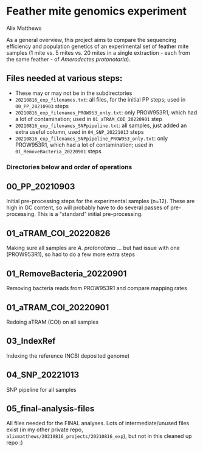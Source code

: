 # Feather mite genomics experiment
Alix Matthews


As a general overview, this project aims to compare the sequencing efficiency and population genetics of an experimental set of feather mite samples (1 mite vs. 5 mites vs. 20 mites in a single extraction - each from the same feather - of *Amerodectes protonotaria*).

## Files needed at various steps:
- These may or may not be in the subdirectories
- `20210816_exp_filenames.txt`: all files, for the initial PP steps; used in `00_PP_20210903` steps
- `20210816_exp_filenames_PROW953_only.txt`: only PROW953R1, which had a lot of contamination; used in `01_aTRAM_COI_20220901` step
- `20210816_exp_filenames_SNPpipeline.txt`: all samples, just added an extra useful column, used in `04_SNP_20221013` steps
- `20210816_exp_filenames_SNPpipeline_PROW953_only.txt`: only PROW953R1, which had a lot of contamination; used in `01_RemoveBacteria_20220901` steps




### Directories below and order of operations

## 00_PP_20210903

Initial pre-processing steps for the experimental samples (n=12). These are high in GC content, so will probably have to do several passes of pre-processing. This is a "standard" initial pre-processing.

## 01_aTRAM_COI_20220826

Making sure all samples are *A. protonotaria* ... but had issue with one (PROW953R1), so had to do a few more extra steps

## 01_RemoveBacteria_20220901

Removing bacteria reads from PROW953R1 and compare mapping rates

## 01_aTRAM_COI_20220901

Redoing aTRAM (COI) on all samples

## 03_IndexRef

Indexing the reference (NCBI deposited genome)

## 04_SNP_20221013

SNP pipeline for all samples

## 05_final-analysis-files

All files needed for the FINAL analyses. Lots of intermediate/unused files exist (in my other private repo, `alixmatthews/20210816_projects/20210816_exp`), but not in this cleaned up repo :)


